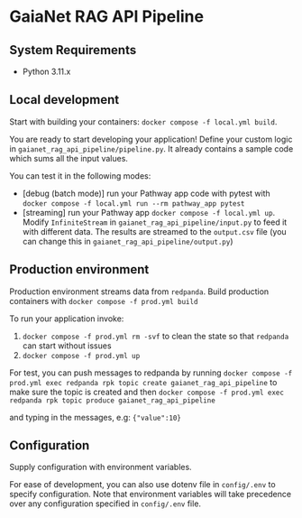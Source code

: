 # GaiaNet RAG API Pipeline

## System Requirements

- Python 3.11.x

## Local development

Start with building your containers: `docker compose -f local.yml build`.

You are ready to start developing your application!
Define your custom logic in `gaianet_rag_api_pipeline/pipeline.py`. It already contains a sample code which sums all the input values.

You can test it in the following modes:

- [debug (batch mode)] run your Pathway app code with pytest with `docker compose -f local.yml run --rm pathway_app pytest`
- [streaming] run your Pathway app `docker compose -f local.yml up`. Modify `InfiniteStream` in `gaianet_rag_api_pipeline/input.py` to feed it with different data. The results are streamed to the `output.csv` file (you can change this in `gaianet_rag_api_pipeline/output.py`)

## Production environment

Production environment streams data from `redpanda`.
Build production containers with `docker compose -f prod.yml build`

To run your application invoke:
1. `docker compose -f prod.yml rm -svf` to clean the state so that `redpanda` can start without issues
2. `docker compose -f prod.yml up`

For test, you can push messages to redpanda by running
`docker compose -f prod.yml exec redpanda rpk topic create gaianet_rag_api_pipeline` to make sure the topic is created
and then `docker compose -f prod.yml exec redpanda rpk topic produce gaianet_rag_api_pipeline`

and typing in the messages, e.g:
`{"value":10}`


## Configuration

Supply configuration with environment variables.

For ease of development, you can also use dotenv file in `config/.env` to specify configuration.
Note that environment variables will take precedence over any configuration specified in `config/.env` file.
